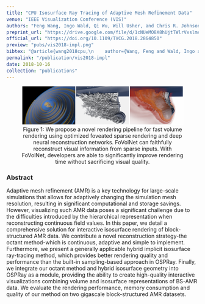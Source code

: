 ```yaml
---
title: "CPU Isosurface Ray Tracing of Adaptive Mesh Refinement Data"
venue: "IEEE Visualization Conference (VIS)"
authors: "Feng Wang, Ingo Wald, Qi Wu, Will Usher, and Chris R. Johnson"
preprint_url: "https://drive.google.com/file/d/1cNUeMO8X8hUjtTWlrVxslmeLOdq3vdyJ/view?usp=sharing"
official_url: "https://doi.org/10.1109/TVCG.2018.2864850"
preview: "pubs/vis2018-impl.png"
bibtex: "@article{wang2018cpu,\n    author={Wang, Feng and Wald, Ingo and Wu, Qi and Usher, Will and Johnson, Chris R.},\n    journal={IEEE Transactions on Visualization and Computer Graphics}, \n    title={CPU Isosurface Ray Tracing of Adaptive Mesh Refinement Data}, \n    year={2019},\n    volume={25},\n    number={1},\n    pages={1142-1151},\n    doi={10.1109/TVCG.2018.2864850}\n}"
permalink: "/publication/vis2018-impl"
date: 2018-10-16
collection: "publications"
---
```


<figure><img src="/images/pubs/vis2018-impl-teaser.png" alt="image"><figcaption align = "center">Figure 1: We propose a novel rendering pipeline for fast volume rendering using optimized foveated sparse rendering and deep neural reconstruction networks. FoVolNet can faithfully reconstruct visual information from sparse inputs. With FoVolNet, developers are able to significantly improve rendering time without sacrificing visual quality.</figcaption></figure>

### Abstract

Adaptive mesh refinement (AMR) is a key technology for large-scale simulations that allows for adaptively changing the simulation mesh resolution, resulting in significant computational and storage savings. However, visualizing such AMR data poses a significant challenge due to the difficulties introduced by the hierarchical representation when reconstructing continuous field values. In this paper, we detail a comprehensive solution for interactive isosurface rendering of block-structured AMR data. We contribute a novel reconstruction strategy-the octant method-which is continuous, adaptive and simple to implement. Furthermore, we present a generally applicable hybrid implicit isosurface ray-tracing method, which provides better rendering quality and performance than the built-in sampling-based approach in OSPRay. Finally, we integrate our octant method and hybrid isosurface geometry into OSPRay as a module, providing the ability to create high-quality interactive visualizations combining volume and isosurface representations of BS-AMR data. We evaluate the rendering performance, memory consumption and quality of our method on two gigascale block-structured AMR datasets.